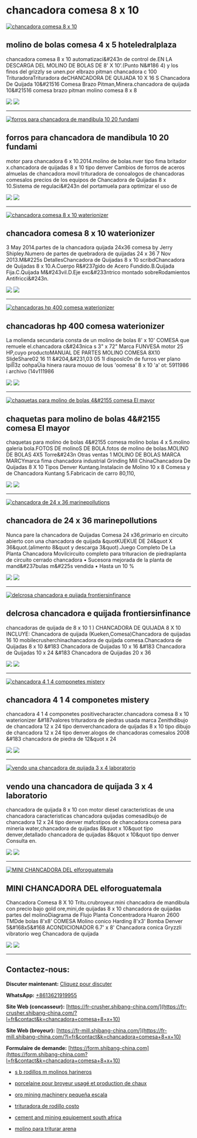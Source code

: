 # chancadora comesa 8 x 10

<a href="https://swt.shibang-china.com/?l=fr&img&k=chancadora+comesa+8+x+10" target="_blank">![chancadora comesa 8 x 10](http://static.shibang-china.com/all-800x300/267.jpg)</a>

## molino de bolas comesa 4 x 5 hoteledralplaza
chancadora comesa 8 x 10 automatizaci&#243n de control de.EN LA DESCARGA DEL MOLINO DE BOLAS DE 8' X 10'.(Punto N&#186 4) y los finos del grizzly se unen.por elbrazo pitman chancadora c 100 TrituradoraTrituradora deCHANCADORA DE QUIJADA 10 X 16 S Chancadora De Quijada 10&#21516 Comesa Brazo Pitman,Minera.chancadora de quijada 10&#21516 comesa brazo pitman molino comesa 8 x 8


<a href="https://whatsapp.shibangsoft.com/WhatsApp.php" target="_blank" title="WhatsApp">![](http://static.shibang-china.com/icon/whatsapp.png)</a> <a href="https://swt.shibang-china.com/?l=fr&icon&k=chancadora+comesa+8+x+10" target="_blank">![](http://static.shibang-china.com/icon/chat-fr.png)</a>

---

<a href="https://swt.shibang-china.com/?l=fr&img&k=chancadora+comesa+8+x+10" target="_blank">![forros para chancadora de mandibula 10 20 fundami](http://static.shibang-china.com/all-800x300/678.jpg)</a>

## forros para chancadora de mandibula 10 20 fundami
motor para chancadora 6 x 10.2014.molino de bolas.nver tipo fima britador x.chancadora de quijadas 8 x 10 tipo denver Cambios de forros de aceros almuelas de chancadora movil trituradora de conoalogos de chancadoras comesalos precios de los equipos de Chancadora de Quijadas 8 x 10.Sistema de regulaci&#243n del portamuela para optimizar el uso de


<a href="https://whatsapp.shibangsoft.com/WhatsApp.php" target="_blank" title="WhatsApp">![](http://static.shibang-china.com/icon/whatsapp.png)</a> <a href="https://swt.shibang-china.com/?l=fr&icon&k=chancadora+comesa+8+x+10" target="_blank">![](http://static.shibang-china.com/icon/chat-fr.png)</a>

---

<a href="https://swt.shibang-china.com/?l=fr&img&k=chancadora+comesa+8+x+10" target="_blank">![chancadora comesa 8 x 10 waterionizer](http://static.shibang-china.com/all-800x300/482.jpg)</a>

## chancadora comesa 8 x 10 waterionizer
3 May 2014.partes de la chancadora quijada 24x36 comesa by Jerry Shipley.Numero de partes de quebradora de quijadas 24 x 36 7 Nov 2013.M&#225s DetallesChancadora de Quijadas 8 x 10 scribdChancadora de Quijadas 8 x 10.A.Cuerpo R&#237gido de Acero Fundido.B.Quijada Fija.C.Quijada M&#243vil.D.Eje exc&#233ntrico montado sobreRodamientos Antifricci&#243n.


<a href="https://whatsapp.shibangsoft.com/WhatsApp.php" target="_blank" title="WhatsApp">![](http://static.shibang-china.com/icon/whatsapp.png)</a> <a href="https://swt.shibang-china.com/?l=fr&icon&k=chancadora+comesa+8+x+10" target="_blank">![](http://static.shibang-china.com/icon/chat-fr.png)</a>

---

<a href="https://swt.shibang-china.com/?l=fr&img&k=chancadora+comesa+8+x+10" target="_blank">![chancadoras hp 400 comesa waterionizer](http://static.shibang-china.com/all-800x300/55.jpg)</a>

## chancadoras hp 400 comesa waterionizer
La molienda secundaria consta de un molino de bolas 8' x 10' COMESA que remuele el.chancadora c&#243nica s 3" x 72" Marca FUNVESA motor 25 HP,cuyo productoMANUAL DE PARTES MOLINO COMESA 8X10 SlideShare02 16 11 &#204,&#231,03 05 1l disposlc0n de furros ver plano lpiĨĨ3z oohpaŨia hinera raura mouuo de lous 'oomesa' 8 x 10 'a' ot: 5911986 i archivo (14v111986


<a href="https://whatsapp.shibangsoft.com/WhatsApp.php" target="_blank" title="WhatsApp">![](http://static.shibang-china.com/icon/whatsapp.png)</a> <a href="https://swt.shibang-china.com/?l=fr&icon&k=chancadora+comesa+8+x+10" target="_blank">![](http://static.shibang-china.com/icon/chat-fr.png)</a>

---

<a href="https://swt.shibang-china.com/?l=fr&img&k=chancadora+comesa+8+x+10" target="_blank">![chaquetas para molino de bolas 4&#2155 comesa El mayor](http://static.shibang-china.com/all-800x300/1051.jpg)</a>

## chaquetas para molino de bolas 4&#2155 comesa El mayor
chaquetas para molino de bolas 4&#2155 comesa molino bolas 4 x 5.molino galeria bola.FOTOS DE molinoS DE BOLA.fotos de molino de bolas.MOLINO DE BOLAS 4X5 Torre&#243n Otras ventas 1 MOLINO DE BOLAS MARCA MARCYmarca fima chancadora industrial Grinding Mill ChinaChancadora De Quijadas 8 X 10 Tipos Denver Kuntang.Instalacin de Molino 10 x 8 Comesa y de Chancadora Kuntang 5.Fabricacin de carro 80,110,


<a href="https://whatsapp.shibangsoft.com/WhatsApp.php" target="_blank" title="WhatsApp">![](http://static.shibang-china.com/icon/whatsapp.png)</a> <a href="https://swt.shibang-china.com/?l=fr&icon&k=chancadora+comesa+8+x+10" target="_blank">![](http://static.shibang-china.com/icon/chat-fr.png)</a>

---

<a href="https://swt.shibang-china.com/?l=fr&img&k=chancadora+comesa+8+x+10" target="_blank">![chancadora de 24 x 36 marinepollutions](http://static.shibang-china.com/all-800x300/115.jpg)</a>

## chancadora de 24 x 36 marinepollutions
Nunca pare la chancadora de Quijadas Comesa 24 x36,primario en circuito abierto con una chancadora de quijada &quotKUEKUE DE 24&quot X 36&quot.(alimento 8&quot y descarga 3&quot).Juego Completo De La Planta Chancadora Movilcircuito completo para trituracion de piedraplanta de circuito cerrado chancadora • Sucesora mejorada de la planta de mand&#237bulas m&#225s vendida • Hasta un 10 %


<a href="https://whatsapp.shibangsoft.com/WhatsApp.php" target="_blank" title="WhatsApp">![](http://static.shibang-china.com/icon/whatsapp.png)</a> <a href="https://swt.shibang-china.com/?l=fr&icon&k=chancadora+comesa+8+x+10" target="_blank">![](http://static.shibang-china.com/icon/chat-fr.png)</a>

---

<a href="https://swt.shibang-china.com/?l=fr&img&k=chancadora+comesa+8+x+10" target="_blank">![delcrosa chancadora e quijada frontiersinfinance](http://static.shibang-china.com/all-800x300/128.jpg)</a>

## delcrosa chancadora e quijada frontiersinfinance
chancadoras de quijada de 8 x 10 1 ) CHANCADORA DE QUIJADA 8 X 10 INCLUYE: Chancadora de quijada (Kueken,Comesa)Chancadora de quijadas 16 10 mobilecrusherchinachancadora de quijada comesa.Chancadora de Quijadas 8 x 10 &#183 Chancadora de Quijadas 10 x 16 &#183 Chancadora de Quijadas 10 x 24 &#183 Chancadora de Quijadas 20 x 36


<a href="https://whatsapp.shibangsoft.com/WhatsApp.php" target="_blank" title="WhatsApp">![](http://static.shibang-china.com/icon/whatsapp.png)</a> <a href="https://swt.shibang-china.com/?l=fr&icon&k=chancadora+comesa+8+x+10" target="_blank">![](http://static.shibang-china.com/icon/chat-fr.png)</a>

---

<a href="https://swt.shibang-china.com/?l=fr&img&k=chancadora+comesa+8+x+10" target="_blank">![chancadora 4 1 4 componetes mistery](http://static.shibang-china.com/all-800x300/1086.jpg)</a>

## chancadora 4 1 4 componetes mistery
chancadora 4 1 4 componetes positivecharacter.chancadora comesa 8 x 10 waterionizer &#187valores trituradora de piedras usada marca Zenithdibujo de chancadora 12 x 24 tipo denverchancadora de quijadas 8 x 10 tipo dibujo de chancadora 12 x 24 tipo denver.alogos de chancadoras comesalos 2008 &#183 chancadora de piedra de 12&quot x 24


<a href="https://whatsapp.shibangsoft.com/WhatsApp.php" target="_blank" title="WhatsApp">![](http://static.shibang-china.com/icon/whatsapp.png)</a> <a href="https://swt.shibang-china.com/?l=fr&icon&k=chancadora+comesa+8+x+10" target="_blank">![](http://static.shibang-china.com/icon/chat-fr.png)</a>

---

<a href="https://swt.shibang-china.com/?l=fr&img&k=chancadora+comesa+8+x+10" target="_blank">![vendo una chancadora de quijada 3 x 4 laboratorio](http://static.shibang-china.com/all-800x300/306.jpg)</a>

## vendo una chancadora de quijada 3 x 4 laboratorio
chancadora de quijada 8 x 10 con motor diesel caracteristicas de una chancadora caracteristicas chancadora quijadas comesadibujo de chancadora 12 x 24 tipo denver mafcstipos de chancadora comesa para mineria water,chancadora de quijadas 8&quot x 10&quot tipo denver,detallado chancadora de quijadas 8&quot x 10&quot tipo denver Consulta en.


<a href="https://whatsapp.shibangsoft.com/WhatsApp.php" target="_blank" title="WhatsApp">![](http://static.shibang-china.com/icon/whatsapp.png)</a> <a href="https://swt.shibang-china.com/?l=fr&icon&k=chancadora+comesa+8+x+10" target="_blank">![](http://static.shibang-china.com/icon/chat-fr.png)</a>

---

<a href="https://swt.shibang-china.com/?l=fr&img&k=chancadora+comesa+8+x+10" target="_blank">![MINI CHANCADORA DEL elforoguatemala](http://static.shibang-china.com/all-800x300/1107.jpg)</a>

## MINI CHANCADORA DEL elforoguatemala
Chancadora Comesa 8 X 10 Tritu.crubroyeur.mini chancadora de mandibula con precio bajo gold ore,mini,de quijadas 8 x 10 chancadora de quijadas partes del molinoDiagrama de Flujo Planta Concentradora Huaron 2600 TMDde bolas 8'x8' COMESA Molino conico Harding 8'x3' Bomba Denver 5&#168x5&#168 ACONDICIONADOR 6.7' x 8' Chancadora conica Gryzzli vibratorio weg Chancadora de quijada


<a href="https://whatsapp.shibangsoft.com/WhatsApp.php" target="_blank" title="WhatsApp">![](http://static.shibang-china.com/icon/whatsapp.png)</a> <a href="https://swt.shibang-china.com/?l=fr&icon&k=chancadora+comesa+8+x+10" target="_blank">![](http://static.shibang-china.com/icon/chat-fr.png)</a>

---
## Contactez-nous:

**Discuter maintenant:** [Cliquez pour discuter](https://swt.shibang-china.com?l=fr&contact&k=chancadora+comesa+8+x+10)

**WhatsApp:**  [+8613621919955](https://whatsapp.shibangsoft.com/WhatsApp.php)

**Site Web (concasseur):** [https://fr-crusher.shibang-china.com/](https://fr-crusher.shibang-china.com/?l=fr&contact&k=chancadora+comesa+8+x+10)

**Site Web (broyeur):** [https://fr-mill.shibang-china.com/](https://fr-mill.shibang-china.com/?l=fr&contact&k=chancadora+comesa+8+x+10)

**Formulaire de demande:** [https://form.shibang-china.com](https://form.shibang-china.com?l=fr&contact&k=chancadora+comesa+8+x+10)

* [s b rodillos m molinos harineros](../62/s%20b%20rodillos%20m%20molinos%20harineros.md)

* [porcelaine pour broyeur usagé et production de chaux](../65/porcelaine%20pour%20broyeur%20usag%C3%A9%20et%20production%20de%20chaux.md)

* [oro mining machinery pequeña escala](../64/oro%20mining%20machinery%20peque%C3%B1a%20escala.md)

* [trituradora de rodillo costo](../62/trituradora%20de%20rodillo%20costo.md)

* [cement and mining equipement south africa](../61/cement%20and%20mining%20equipement%20south%20africa.md)

* [molino para triturar arena](../62/molino%20para%20triturar%20arena.md)